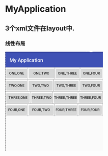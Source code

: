 # MyApplication
## 3个xml文件在layout中.
### 线性布局
![Image text](https://github.com/Karen2233/MyApplication/blob/master/app/1.png)<br>
